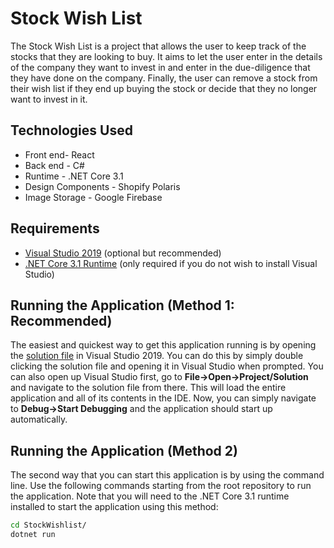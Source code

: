 # Stock Wish List
The Stock Wish List is a project that allows the user to keep track of the stocks that they are looking to buy. It aims to let the user enter in the details of the company they want to invest in and enter in the due-diligence that they have done on the company. Finally, the user can remove a stock from their wish list if they end up buying the stock or decide that they no longer want to invest in it. 

## Technologies Used 
* Front end- React
* Back end - C#
* Runtime - .NET Core 3.1
* Design Components - Shopify Polaris
* Image Storage - Google Firebase

## Requirements 
* [Visual Studio 2019](https://visualstudio.microsoft.com/downloads/) (optional but recommended)
* [.NET Core 3.1 Runtime](https://dotnet.microsoft.com/download/dotnet-core/3.1) (only required if you do not wish to install Visual Studio)

## Running the Application (Method 1: Recommended)
The easiest and quickest way to get this application running is by opening the [solution file](StockWishlist.sln) in Visual Studio 2019. You can do this by simply double clicking the solution file and opening it in Visual Studio when prompted. You can also open up Visual Studio first, go to **File->Open->Project/Solution** and navigate to the solution file from there. This will load the entire application and all of its contents in the IDE. Now, you can simply navigate to **Debug->Start Debugging** and the application should start up automatically. 

## Running the Application (Method 2)
The second way that you can start this application is by using the command line. Use the following commands starting from the root repository to run the application. Note that you will need to the .NET Core 3.1 runtime installed to start the application using this method: 

```bash
cd StockWishlist/
dotnet run
```
